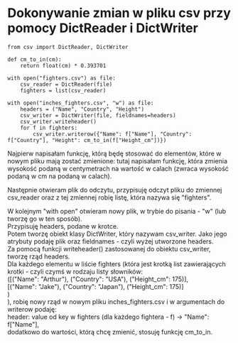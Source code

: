 # Dokonywanie zmian w pliku csv przy pomocy DictReader i DictWriter  
  
```
from csv import DictReader, DictWriter

def cm_to_in(cm):
    return float(cm) * 0.393701
    
with open("fighters.csv") as file:
    csv_reader = DictReader(file)
    fighters = list(csv_reader)
    
with open("inches_fighters.csv", "w") as file:
    headers = ("Name", "Country", "Height")
    csv_writer = DictWriter(file, fieldnames=headers)
    csv_writer.writeheader()
    for f in fighters:
        csv_writer.writerow({"Name": f["Name"], "Country": f["Country"], "Height": cm_to_in(f["Height_cm"])})
```
  
Najpierw napisałam funkcję, którą będę stosować do elementów, które w nowym pliku mają zostać zmienione: tutaj napisałam funkcję, która zmienia wysokość podaną w centymetrach na wartość w calach (zwraca wysokość podaną w cm na podaną w calach).  
   
Następnie otwieram plik do odczytu, przypisuję odczyt pliku do zmiennej csv_reader oraz z tej zmiennej robię listę, która nazywa się "fighters".  
  
W kolejnym "with open" otwieram nowy plik, w trybie do pisania - "w" (lub tworzę go w ten sposób).  
Przypisuję headers, podane w krotce.  
Potem tworzę obiekt klasy DictWriter, który nazywam csv_writer. Jako jego atrybuty podaję plik oraz fieldnames - czyli wyżej utworzone headers.  
Za pomocą funkcji writeheader() zastosowanej do obiektu csv_writer, tworzę rząd headers.  
Dla każdego elementu w liście fighters (która jest krotką list zawierających krotki - czyli czymś w rodzaju listy słowników:  
  ([("Name": "Arthur"), ("Country": "USA"), ("Height_cm": 175)],  
   [("Name": "Jake"), ("Country": "Japan"), ("Height_cm": 175)]  
   )  
), robię nowy rząd w nowym pliku inches_fighters.csv i w argumentach do writerow podaję:  
header: value od key w fighters (dla każdego fightera - f) -> "Name": f["Name"],  
dodatkowo do wartości, którą chcę zmienić, stosuję funkcję cm_to_in.
